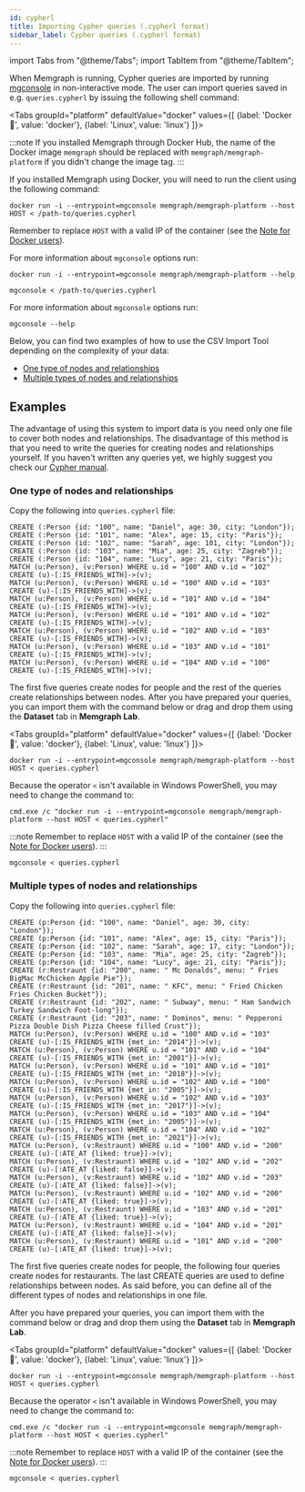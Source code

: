 ```yaml
---
id: cypherl
title: Importing Cypher queries (.cypherl format)
sidebar_label: Cypher queries (.cypherl format)
---
```

import Tabs from "@theme/Tabs"; import TabItem from "@theme/TabItem";

When Memgraph is running, Cypher queries are imported by running
[mgconsole](/connect-to-memgraph/methods/mgconsole.md) in non-interactive mode.
The user can import queries saved in e.g. `queries.cypherl` by issuing the
following shell command:


<Tabs
  groupId="platform"
  defaultValue="docker"
  values={[
    {label: 'Docker 🐳', value: 'docker'},
    {label: 'Linux', value: 'linux'}
  ]}>
  <TabItem value="docker">

:::note
If you installed Memgraph through Docker Hub, the name of the Docker image
`memgraph` should be replaced with `memgraph/memgraph-platform` if you didn't
change the image tag.
:::

If you installed Memgraph using Docker, you will need to run the client using
the following command:

```console
docker run -i --entrypoint=mgconsole memgraph/memgraph-platform --host HOST < /path-to/queries.cypherl
```

Remember to replace `HOST` with a valid IP of the container (see the [Note for
Docker
users](/database-functionalities/work-with-docker.md#docker-container-ip-address)).

For more information about `mgconsole` options run:

```console
docker run -i --entrypoint=mgconsole memgraph/memgraph-platform --help
```

  </TabItem>
  <TabItem value= 'linux'>

```console
mgconsole < /path-to/queries.cypherl
```

For more information about `mgconsole` options run:

```console
mgconsole --help
```

  </TabItem>
</Tabs>

Below, you can find two examples of how to use the CSV Import Tool depending on
the complexity of your data:
- [One type of nodes and relationships](#one-type-of-nodes-and-relationships)
- [Multiple types of nodes and
  relationships](#multiple-types-of-nodes-and-relationships)

## Examples

The advantage of using this system to import data is you need only one file to
cover both nodes and relationships. The disadvantage of this method is that you
need to write the queries for creating nodes and relationships yourself. If you
haven't written any queries yet, we highly suggest you check our [Cypher
manual](https://memgraph.com/docs/cypher-manual).

### One type of nodes and relationships

Copy the following into `queries.cypherl` file:

```plaintext
CREATE (:Person {id: "100", name: "Daniel", age: 30, city: "London"});
CREATE (:Person {id: "101", name: "Alex", age: 15, city: "Paris"});
CREATE (:Person {id: "102", name: "Sarah", age: 101, city: "London"});
CREATE (:Person {id: "103", name: "Mia", age: 25, city: "Zagreb"});
CREATE (:Person {id: "104", name: "Lucy", age: 21, city: "Paris"});
MATCH (u:Person), (v:Person) WHERE u.id = "100" AND v.id = "102" CREATE (u)-[:IS_FRIENDS_WITH]->(v);
MATCH (u:Person), (v:Person) WHERE u.id = "100" AND v.id = "103" CREATE (u)-[:IS_FRIENDS_WITH]->(v);
MATCH (u:Person), (v:Person) WHERE u.id = "101" AND v.id = "104" CREATE (u)-[:IS_FRIENDS_WITH]->(v);
MATCH (u:Person), (v:Person) WHERE u.id = "101" AND v.id = "102" CREATE (u)-[:IS_FRIENDS_WITH]->(v);
MATCH (u:Person), (v:Person) WHERE u.id = "102" AND v.id = "103" CREATE (u)-[:IS_FRIENDS_WITH]->(v);
MATCH (u:Person), (v:Person) WHERE u.id = "103" AND v.id = "101" CREATE (u)-[:IS_FRIENDS_WITH]->(v);
MATCH (u:Person), (v:Person) WHERE u.id = "104" AND v.id = "100" CREATE (u)-[:IS_FRIENDS_WITH]->(v);
```

The first five queries create nodes for people and the rest of the queries create
relationships between nodes. After you have prepared your queries, you can
import them with the command below or drag and drop them using the
**Dataset** tab in **Memgraph Lab**.

<Tabs
  groupId="platform"
  defaultValue="docker"
  values={[
    {label: 'Docker 🐳', value: 'docker'},
    {label: 'Linux', value: 'linux'}
  ]}>
  <TabItem value="docker">

```console
docker run -i --entrypoint=mgconsole memgraph/memgraph-platform --host HOST < queries.cypherl
```

Because the operator `<` isn't available in Windows PowerShell, you may need to change the command to:

```console
cmd.exe /c "docker run -i --entrypoint=mgconsole memgraph/memgraph-platform --host HOST < queries.cypherl"
```

:::note
Remember to replace `HOST` with a valid IP of the container (see the [Note for Docker
users](/database-functionalities/work-with-docker.md#docker-container-ip-address)).
:::

  </TabItem>
  <TabItem value= 'linux'>

```console
mgconsole < queries.cypherl
```

  </TabItem>
</Tabs>

### Multiple types of nodes and relationships

Copy the following into `queries.cypherl` file:

```plaintext
CREATE (p:Person {id: "100", name: "Daniel", age: 30, city: "London"});
CREATE (p:Person {id: "101", name: "Alex", age: 15, city: "Paris"});
CREATE (p:Person {id: "102", name: "Sarah", age: 17, city: "London"});
CREATE (p:Person {id: "103", name: "Mia", age: 25, city: "Zagreb"});
CREATE (p:Person {id: "104", name: "Lucy", age: 21, city: "Paris"});
CREATE (r:Restraunt {id: "200", name: " Mc Donalds", menu: " Fries BigMac McChicken Apple Pie"});
CREATE (r:Restraunt {id: "201", name: " KFC", menu: " Fried Chicken Fries Chicken Bucket"});
CREATE (r:Restraunt {id: "202", name: " Subway", menu: " Ham Sandwich Turkey Sandwich Foot-long"});
CREATE (r:Restraunt {id: "203", name: " Dominos", menu: " Pepperoni Pizza Double Dish Pizza Cheese filled Crust"});
MATCH (u:Person), (v:Person) WHERE u.id = "100" AND v.id = "103" CREATE (u)-[:IS_FRIENDS_WITH {met_in: "2014"}]->(v);
MATCH (u:Person), (v:Person) WHERE u.id = "101" AND v.id = "104" CREATE (u)-[:IS_FRIENDS_WITH {met_in: "2001"}]->(v);
MATCH (u:Person), (v:Person) WHERE u.id = "101" AND v.id = "101" CREATE (u)-[:IS_FRIENDS_WITH {met_in: "2018"}]->(v);
MATCH (u:Person), (v:Person) WHERE u.id = "102" AND v.id = "100" CREATE (u)-[:IS_FRIENDS_WITH {met_in: "2005"}]->(v);
MATCH (u:Person), (v:Person) WHERE u.id = "102" AND v.id = "103" CREATE (u)-[:IS_FRIENDS_WITH {met_in: "2017"}]->(v);
MATCH (u:Person), (v:Person) WHERE u.id = "103" AND v.id = "104" CREATE (u)-[:IS_FRIENDS_WITH {met_in: "2005"}]->(v);
MATCH (u:Person), (v:Person) WHERE u.id = "104" AND v.id = "102" CREATE (u)-[:IS_FRIENDS_WITH {met_in: "2021"}]->(v);
MATCH (u:Person), (v:Restraunt) WHERE u.id = "100" AND v.id = "200" CREATE (u)-[:ATE_AT {liked: true}]->(v);
MATCH (u:Person), (v:Restraunt) WHERE u.id = "102" AND v.id = "202" CREATE (u)-[:ATE_AT {liked: false}]->(v);
MATCH (u:Person), (v:Restraunt) WHERE u.id = "102" AND v.id = "203" CREATE (u)-[:ATE_AT {liked: false}]->(v);
MATCH (u:Person), (v:Restraunt) WHERE u.id = "102" AND v.id = "200" CREATE (u)-[:ATE_AT {liked: true}]->(v);
MATCH (u:Person), (v:Restraunt) WHERE u.id = "103" AND v.id = "201" CREATE (u)-[:ATE_AT {liked: true}]->(v);
MATCH (u:Person), (v:Restraunt) WHERE u.id = "104" AND v.id = "201" CREATE (u)-[:ATE_AT {liked: false}]->(v);
MATCH (u:Person), (v:Restraunt) WHERE u.id = "101" AND v.id = "200" CREATE (u)-[:ATE_AT {liked: true}]->(v);
```

The first five queries create nodes for people, the following four queries
create nodes for restaurants. The last CREATE queries are used to define
relationships between nodes. As said before, you can define all of the different
types of nodes and relationships in one file.

After you have prepared your queries, you can
import them with the command below or drag and drop them using the
**Dataset** tab in **Memgraph Lab**.

<Tabs
  groupId="platform"
  defaultValue="docker"
  values={[
    {label: 'Docker 🐳', value: 'docker'},
    {label: 'Linux', value: 'linux'}
  ]}>
  <TabItem value="docker">

```console
docker run -i --entrypoint=mgconsole memgraph/memgraph-platform --host HOST < queries.cypherl
```

Because the operator `<` isn't available in Windows PowerShell, you may need to change the command to:

```console
cmd.exe /c "docker run -i --entrypoint=mgconsole memgraph/memgraph-platform --host HOST < queries.cypherl"
```

:::note
Remember to replace `HOST` with a valid IP of the container (see the [Note for Docker
users](/database-functionalities/work-with-docker.md#docker-container-ip-address)).
:::

  </TabItem>
  <TabItem value= 'linux'>

```console
mgconsole < queries.cypherl
```

  </TabItem>
</Tabs>
